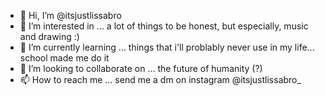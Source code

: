 - 👋 Hi, I’m @itsjustlissabro
- 👀 I’m interested in ... a lot of things to be honest, but especially, music and drawing :)
- 🌱 I’m currently learning ... things that i'll problably never use in my life... school made me do it 
- 💞️ I’m looking to collaborate on ... the future of humanity (?)
- 📫 How to reach me ... send me a dm on instagram @itsjustlissabro_

<!---
itsjustlissabro/itsjustlissabro is a ✨ special ✨ repository because its `README.md` (this file) appears on your GitHub profile.
You can click the Preview link to take a look at your changes.
--->
